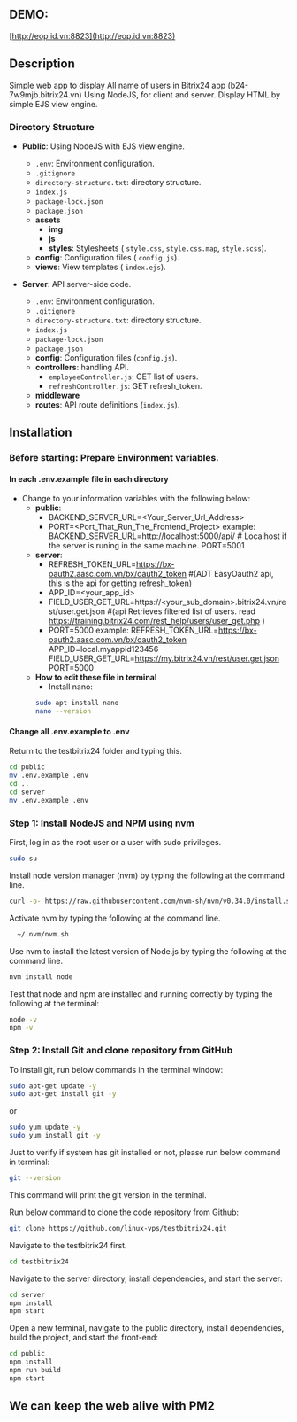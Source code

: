 ## __DEMO:__

[http://eop.id.vn:8823](http://eop.id.vn:8823)

## Description

Simple web app to display All name of users in Bitrix24 app (b24-7w9mjb.bitrix24.vn)
Using NodeJS, for client and server. Display HTML by simple EJS view engine.

### Directory Structure

- **Public**: Using NodeJS with EJS view engine. 
  - `.env`: Environment configuration.
  - `.gitignore` 
  - `directory-structure.txt`: directory structure.
  - `index.js`
  - `package-lock.json`
  - `package.json`
  - **assets**
    - **img**
    - **js**
    - **styles**: Stylesheets ( `style.css`, `style.css.map`, `style.scss`).
  - **config**: Configuration files ( `config.js`).
  - **views**: View templates ( `index.ejs`).

- **Server**: API server-side code.
  - `.env`: Environment configuration.
  - `.gitignore` 
  - `directory-structure.txt`: directory structure.
  - `index.js`
  - `package-lock.json`
  - `package.json`
  - **config**: Configuration files (`config.js`).
  - **controllers**: handling API.
    - `employeeController.js`: GET list of users.
    - `refreshController.js`: GET refresh_token.
  - **middleware**
  - **routes**: API route definitions (`index.js`).

## Installation
### Before starting: Prepare Environment variables.
#### In each .env.example file in each directory
- Change to your information variables with the following below:
  - **public**:
    - BACKEND_SERVER_URL=<Your_Server_Url_Address>
    - PORT=<Port_That_Run_The_Frontend_Project>
    example:
      BACKEND_SERVER_URL=http://localhost:5000/api/ # Localhost if the server is runing in the same machine.
      PORT=5001
  - **server**:
    - REFRESH_TOKEN_URL=https://bx-oauth2.aasc.com.vn/bx/oauth2_token #(ADT EasyOauth2 api, this is the api for getting refresh_token)
    - APP_ID=<your_app_id>
    - FIELD_USER_GET_URL=https://<your_sub_domain>.bitrix24.vn/rest/user.get.json #(api Retrieves filtered list of users. read https://training.bitrix24.com/rest_help/users/user_get.php ) 
    - PORT=5000
    example:
      REFRESH_TOKEN_URL=https://bx-oauth2.aasc.com.vn/bx/oauth2_token
      APP_ID=local.myappid123456
      FIELD_USER_GET_URL=https://my.bitrix24.vn/rest/user.get.json
      PORT=5000
   -  **How to edit these file in terminal**
        - Install nano:
        ```bash
        sudo apt install nano
        nano --version
        ```
#### Change all .env.example to .env
Return to the testbitrix24 folder and typing this.
```bash
cd public
mv .env.example .env
cd ..
cd server
mv .env.example .env

```
### Step 1: Install NodeJS and NPM using nvm

First, log in as the root user or a user with sudo privileges.

```bash
sudo su
```

Install node version manager (nvm) by typing the following at the command line.

```bash
curl -o- https://raw.githubusercontent.com/nvm-sh/nvm/v0.34.0/install.sh | bash
```
Activate nvm by typing the following at the command line.

```bash
. ~/.nvm/nvm.sh
```

Use nvm to install the latest version of Node.js by typing the following at the command line.

```bash
nvm install node
```

Test that node and npm are installed and running correctly by typing the following at the terminal:

```bash
node -v
npm -v
```

### Step 2: Install Git and clone repository from GitHub
To install git, run below commands in the terminal window:

```bash
sudo apt-get update -y
sudo apt-get install git -y
```
or 
```bash
sudo yum update -y
sudo yum install git -y
```

Just to verify if system has git installed or not, please run below command in terminal:
```bash
git --version
```

This command will print the git version in the terminal.

Run below command to clone the code repository from Github:

```bash
git clone https://github.com/linux-vps/testbitrix24.git
```

Navigate to the testbitrix24 first.
```bash
cd testbitrix24
```
Navigate to the server directory, install dependencies, and start the server:
```bash
cd server
npm install
npm start
```
Open a new terminal, navigate to the public directory, install dependencies, build the project, and start the front-end:
```bash
cd public
npm install
npm run build
npm start
```

## We can keep the web alive with PM2

